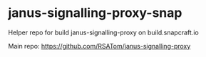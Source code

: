 # janus-signalling-proxy-snap
Helper repo for build janus-signalling-proxy on build.snapcraft.io 

Main repo: https://github.com/RSATom/janus-signalling-proxy

